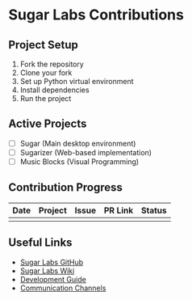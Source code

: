 # Sugar Labs Contributions

## Project Setup
1. Fork the repository
2. Clone your fork
3. Set up Python virtual environment
4. Install dependencies
5. Run the project

## Active Projects
- [ ] Sugar (Main desktop environment)
- [ ] Sugarizer (Web-based implementation)
- [ ] Music Blocks (Visual Programming)

## Contribution Progress
| Date | Project | Issue | PR Link | Status |
|------|---------|--------|---------|--------|
|      |         |        |         |        |

## Useful Links
- [Sugar Labs GitHub](https://github.com/sugarlabs)
- [Sugar Labs Wiki](https://wiki.sugarlabs.org)
- [Development Guide](https://github.com/sugarlabs/sugar/blob/master/docs/development-environment.md)
- [Communication Channels](https://wiki.sugarlabs.org/go/Communication_Team)
